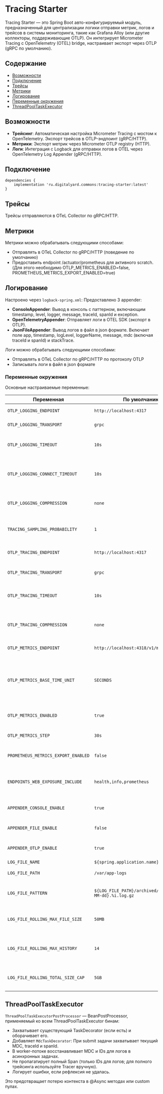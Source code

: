 # Tracing Starter

Tracing Starter — это Spring Boot авто-конфигурируемый модуль, предназначенный для централизации логики отправки метрик,
логов и трейсов в системы мониторинга, такие как Grafana Alloy (или другие коллекторы, поддерживающие OTLP). Он
интегрирует Micrometer Tracing с OpenTelemetry (OTEL) bridge, настраивает экспорт через OTLP (gRPC по умолчанию).

## Содержание

- [Возможности](#возможности)
- [Подключение](#подключение)
- [Трейсы](#трейсы)
- [Метрики](#метрики)
- [Логирование](#логирование)
- [Переменные окружения](#переменные-окружения)
- [ThreadPoolTaskExecutor](#threadpooltaskexecutor)

## Возможности

- **Трейсинг**: Автоматическая настройка Micrometer Tracing с мостом к OpenTelemetry. Экспорт трейсов в OTLP-эндпоинт (gRPC/HTTP).
- **Метрики**: Экспорт метрик через Micrometer OTLP registry (HTTP).
- **Логи**: Интеграция с Logback для отправки логов в OTEL через OpenTelemetry Log Appender (gRPC/HTTP).

## Подключение

   ```
   dependencies {
       implementation 'ru.digitalyard.commons:tracing-starter:latest'
   }
   ```

## Трейсы
Трейсы отправляются в OTeL Collector по gRPC/HTTP.

## Метрики
Метрики можно обрабатывать следующими способами:
 - Отправлять в OTeL Collector по gRPC/HTTP (поведение по умолчанию)
 - Предоставить endpoint /actuator/prometheus для активного scratch. (Для этого необходимо OTLP_METRICS_ENABLED=false, PROMETHEUS_METRICS_EXPORT_ENABLED=true)

## Логирование
Настроено через `logback-spring.xml`:
Предоставлено 3 appender:

- **ConsoleAppender**: Вывод в консоль с паттерном, включающим timestamp, level, logger, message, traceId, spanId и
  exception.
- **OpenTelemetryAppender**: Отправляет логи в OTEL SDK (экспорт в OTLP).
- **JsonFileAppender**: Вывод логов в файл в json формате. Включает поле app, timestamp, logLevel, loggerName, message,
  mdc (включая traceId и spanId) и stackTrace.

Логи можно обрабатывать следующими способами:
 - Отправлять в OTeL Collector по gRPC/HTTP по протоколу OTLP
 - Записывать логи в файл в json формате

### Переменные окружения

Основные настраиваемые переменные:

| Переменная                          | По умолчанию                                             | Соответствующая property                          | Описание                                                                      |
|-------------------------------------|----------------------------------------------------------|---------------------------------------------------|-------------------------------------------------------------------------------|
| `OTLP_LOGGING_ENDPOINT`             | `http://localhost:4317`                                  | `management.otlp.logging.endpoint`                | OTLP эндпоинт для логов                                                       |
| `OTLP_LOGGING_TRANSPORT`            | `grpc`                                                   | `management.otlp.logging.transport`               | Протокол для логов (grpc/http)                                                |
| `OTLP_LOGGING_TIMEOUT`              | `10s`                                                    | `management.otlp.logging.timeout`                 | Максимальное время ожидания для экспорта логов.                               |
| `OTLP_LOGGING_CONNECT_TIMEOUT`      | `10s`                                                    | `management.otlp.logging.connectTimeout`          | Время ожидания установления соединения для экспорта логов                     |
| `OTLP_LOGGING_COMPRESSION`          | `none`                                                   | `management.otlp.logging.compression`             | Метод сжатия для логов (например, none, gzip)                                 |
| `TRACING_SAMPLING_PROBABILITY`      | `1`                                                      | `management.tracing.sampling.probability`         | Вероятность семплинга трассировок (0.0-1.0)                                   |
| `OTLP_TRACING_ENDPOINT`             | `http://localhost:4317`                                  | `management.otlp.tracing.endpoint`                | OTLP эндпоинт для трассировок                                                 |
| `OTLP_TRACING_TRANSPORT`            | `grpc`                                                   | `management.otlp.tracing.transport`               | Протокол для трассировок (grpc/http)                                          |
| `OTLP_TRACING_TIMEOUT`              | `10s`                                                    | `management.otlp.tracing.timeout`                 | Максимальное время ожидания для экспорта трассировок                          |
| `OTLP_TRACING_COMPRESSION`          | `none`                                                   | `management.otlp.tracing.compression`             | Метод сжатия для трассировок (например, none, gzip)                           |
| `OTLP_METRICS_ENDPOINT`             | `http://localhost:4318/v1/metrics`                       | `management.otlp.metrics.export.url`              | OTLP эндпоинт для метрик                                                      |
| `OTLP_METRICS_BASE_TIME_UNIT`       | `SECONDS`                                                | `management.otlp.metrics.export.baseTimeUnit`     | Базовая единица времени для экспорта метрик (например, SECONDS, MILLISECONDS) |
| `OTLP_METRICS_ENABLED`              | `true`                                                   | `management.otlp.metrics.export.enabled`          | Включить экспорт метрик по OTLP                                               |
| `OTLP_METRICS_STEP`                 | `30s`                                                    | `management.otlp.metrics.export.step`             | Интервал экспорта метрик                                                      |
| `PROMETHEUS_METRICS_EXPORT_ENABLED` | `false`                                                  | `management.prometheus.metrics.export.enabled`    | Включить экспорт метрик для Prometheus                                        |
| `ENDPOINTS_WEB_EXPOSURE_INCLUDE`    | `health,info,prometheus`                                 | `management.endpoints.web.exposure.include`       | Список эндпоинтов, доступных через веб-интерфейс                              |
| `APPENDER_CONSOLE_ENABLE`           | `true`                                                   | `logging.appender.console.enable`                 | Включить консольный вывод логов                                               |
| `APPENDER_FILE_ENABLE`              | `false`                                                  | `logging.appender.file.enable`                    | Включить файловый вывод логов                                                 |
| `APPENDER_OTLP_ENABLE`              | `true`                                                   | `logging.appender.otlp.enable`                    | Включить OTLP аппендер для логов                                              |
| `LOG_FILE_NAME`                     | `${spring.application.name}.log`                         | `logging.file.name`                               | Имя файла лога                                                                |
| `LOG_FILE_PATH`                     | `/var/app-logs`                                          | `logging.file.path`                               | Путь к файлам логов                                                           |
| `LOG_FILE_PATTERN`                  | `${LOG_FILE_PATH}/archived/app.%d{yyyy-MM-dd}.%i.log.gz` | `logging.logback.rollingpolicy.file-name-pattern` | Шаблон имени для архивированных файлов логов                                  |
| `LOG_FILE_ROLLING_MAX_FILE_SIZE`    | `50MB`                                                   | `logging.logback.rollingpolicy.max-file-size`     | Максимальный размер файла лога до его ротации                                 |
| `LOG_FILE_ROLLING_MAX_HISTORY`      | `14`                                                     | `logging.logback.rollingpolicy.max-history`       | Максимальное количество дней хранения архивированных логов                    |
| `LOG_FILE_ROLLING_TOTAL_SIZE_CAP`   | `5GB`                                                    | `logging.logback.rollingpolicy.total-size-cap`    | Общий лимит размера всех архивированных логов                                 |

## ThreadPoolTaskExecutor

`ThreadPoolTaskExecutorPostProcessor` — BeanPostProcessor, применяемый ко всем ThreadPoolTaskExecutor бинам:

- Захватывает существующий TaskDecorator (если есть) и оборачивает его.
- Добавляет `MdcTaskDecorator`: При submit задачи захватывает текущий MDC, traceId и spanId.
- В worker-потоке восстанавливает MDC и IDs для логов в асинхронных задачах.
- Не пропагатирует полный Span (только IDs для логов; для полного трейсинга используйте Tracer вручную).
- Логирует ошибки, если рефлексия не удалась.

Это предотвращает потерю контекста в @Async методах или custom пулах.